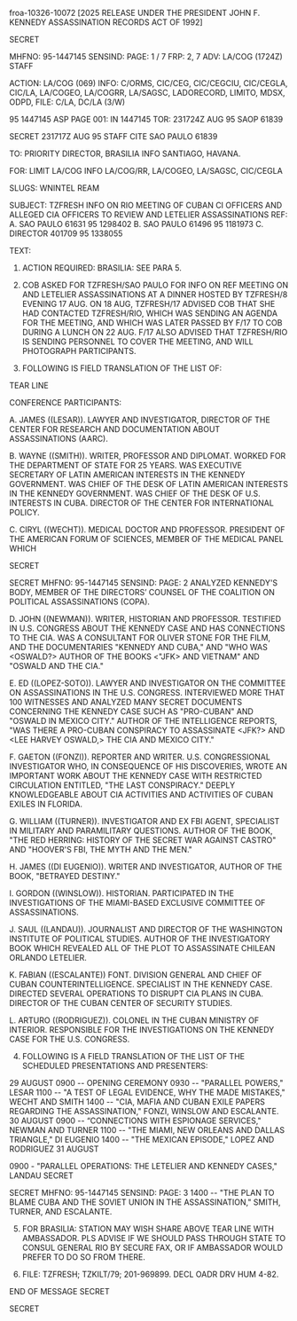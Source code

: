 froa-10326-10072 [2025 RELEASE UNDER THE PRESIDENT JOHN F. KENNEDY ASSASSINATION RECORDS ACT OF 1992]

SECRET

MHFNO: 95-1447145 SENSIND: PAGE: 1 / 7
FRP: 2, 7
ADV: LA/COG (1724Z) STAFF

ACTION: LA/COG (069) INFO: C/ORMS, CIC/CEG, CIC/CEGCIU, CIC/CEGLA, CIC/LA,
LA/COGEO, LA/COGRR, LA/SAGSC, LADORECORD, LIMITO, MDSX, ODPD, FILE: C/LA,
DC/LA (3/W)

95 1447145 ASP PAGE 001: IN 1447145
TOR: 231724Z AUG 95 SAOP 61839

SECRET 231717Z AUG 95 STAFF
CITE SAO PAULO 61839

TO: PRIORITY DIRECTOR, BRASILIA INFO SANTIAGO, HAVANA.

FOR: LIMIT LA/COG INFO LA/COG/RR, LA/COGEO, LA/SAGSC, CIC/CEGLA

SLUGS: WNINTEL REAM

SUBJECT: TZFRESH INFO ON RIO MEETING OF CUBAN CI OFFICERS AND
ALLEGED CIA OFFICERS TO REVIEW <JFK> AND LETELIER
ASSASSINATIONS
REF: A. SAO PAULO 61631 95 1298402
B. SAO PAULO 61496 95 1181973
C. DIRECTOR 401709 95 1338055

TEXT:
1. ACTION REQUIRED: BRASILIA: SEE PARA 5.

2. COB ASKED FOR TZFRESH/SAO PAULO FOR INFO ON REF MEETING ON
<JFK> AND LETELIER ASSASSINATIONS AT A DINNER HOSTED BY TZFRESH/8
EVENING 17 AUG. ON 18 AUG, TZFRESH/17 ADVISED COB THAT SHE HAD
CONTACTED TZFRESH/RIO, WHICH WAS SENDING AN AGENDA FOR THE
MEETING, AND WHICH WAS LATER PASSED BY F/17 TO COB DURING A LUNCH ON
22 AUG. F/17 ALSO ADVISED THAT TZFRESH/RIO IS SENDING PERSONNEL TO
COVER THE MEETING, AND WILL PHOTOGRAPH PARTICIPANTS.

3. FOLLOWING IS FIELD TRANSLATION OF THE LIST OF:

TEAR LINE

CONFERENCE PARTICIPANTS:

A. JAMES ((LESAR)). LAWYER AND INVESTIGATOR, DIRECTOR OF THE
CENTER FOR RESEARCH AND DOCUMENTATION ABOUT ASSASSINATIONS (AARC).

B. WAYNE ((SMITH)). WRITER, PROFESSOR AND DIPLOMAT. WORKED
FOR THE DEPARTMENT OF STATE FOR 25 YEARS. WAS EXECUTIVE SECRETARY OF
LATIN AMERICAN INTERESTS IN THE KENNEDY GOVERNMENT. WAS CHIEF OF THE
DESK OF LATIN AMERICAN INTERESTS IN THE KENNEDY GOVERNMENT. WAS
CHIEF OF THE DESK OF U.S. INTERESTS IN CUBA. DIRECTOR OF THE CENTER
FOR INTERNATIONAL POLICY.

C. CIRYL ((WECHT)). MEDICAL DOCTOR AND PROFESSOR. PRESIDENT
OF THE AMERICAN FORUM OF SCIENCES, MEMBER OF THE MEDICAL PANEL WHICH

SECRET

SECRET
MHFNO: 95-1447145 SENSIND: PAGE: 2
ANALYZED KENNEDY'S BODY, MEMBER OF THE DIRECTORS’ COUNSEL OF THE
COALITION ON POLITICAL ASSASSINATIONS (COPA).

D. JOHN ((NEWMAN)). WRITER, HISTORIAN AND PROFESSOR.
TESTIFIED IN U.S. CONGRESS ABOUT THE KENNEDY CASE AND HAS CONNECTIONS
TO THE CIA. WAS A CONSULTANT FOR OLIVER STONE FOR THE FILM, <JFK> AND
THE DOCUMENTARIES "KENNEDY AND CUBA," AND "WHO WAS <LEE HARVEY>
<OSWALD?> AUTHOR OF THE BOOKS <"JFK> AND VIETNAM" AND "OSWALD AND THE
CIA."

E. ED ((LOPEZ-SOTO)). LAWYER AND INVESTIGATOR ON THE COMMITTEE
ON ASSASSINATIONS IN THE U.S. CONGRESS. INTERVIEWED MORE THAT 100
WITNESSES AND ANALYZED MANY SECRET DOCUMENTS CONCERNING THE KENNEDY
CASE SUCH AS "PRO-CUBAN" AND "OSWALD IN MEXICO CITY." AUTHOR OF THE
INTELLIGENCE REPORTS, "WAS THERE A PRO-CUBAN CONSPIRACY TO
ASSASSINATE <JFK?> AND <LEE HARVEY OSWALD,> THE CIA AND MEXICO CITY."

F. GAETON ((FONZI)). REPORTER AND WRITER. U.S. CONGRESSIONAL
INVESTIGATOR WHO, IN CONSEQUENCE OF HIS DISCOVERIES, WROTE AN
IMPORTANT WORK ABOUT THE KENNEDY CASE WITH RESTRICTED CIRCULATION
ENTITLED, "THE LAST CONSPIRACY." DEEPLY KNOWLEDGEABLE ABOUT CIA
ACTIVITIES AND ACTIVITIES OF CUBAN EXILES IN FLORIDA.

G. WILLIAM ((TURNER)). INVESTIGATOR AND EX FBI AGENT,
SPECIALIST IN MILITARY AND PARAMILITARY QUESTIONS. AUTHOR OF THE
BOOK, "THE RED HERRING: HISTORY OF THE SECRET WAR AGAINST CASTRO"
AND "HOOVER'S FBI, THE MYTH AND THE MEN."

H. JAMES ((DI EUGENIO)). WRITER AND INVESTIGATOR, AUTHOR OF
THE BOOK, "BETRAYED DESTINY."

I. GORDON ((WINSLOW)). HISTORIAN. PARTICIPATED IN THE
INVESTIGATIONS OF THE MIAMI-BASED EXCLUSIVE COMMITTEE OF
ASSASSINATIONS.

J. SAUL ((LANDAU)). JOURNALIST AND DIRECTOR OF THE WASHINGTON
INSTITUTE OF POLITICAL STUDIES. AUTHOR OF THE INVESTIGATORY BOOK
WHICH REVEALED ALL OF THE PLOT TO ASSASSINATE CHILEAN ORLANDO
LETELIER.

K. FABIAN ((ESCALANTE)) FONT. DIVISION GENERAL AND CHIEF OF
CUBAN COUNTERINTELLIGENCE. SPECIALIST IN THE KENNEDY CASE. DIRECTED
SEVERAL OPERATIONS TO DISRUPT CIA PLANS IN CUBA. DIRECTOR OF THE
CUBAN CENTER OF SECURITY STUDIES.

L. ARTURO ((RODRIGUEZ)). COLONEL IN THE CUBAN MINISTRY OF
INTERIOR. RESPONSIBLE FOR THE INVESTIGATIONS ON THE KENNEDY CASE FOR
THE U.S. CONGRESS.

4. FOLLOWING IS A FIELD TRANSLATION OF THE LIST OF THE
SCHEDULED PRESENTATIONS AND PRESENTERS:

29 AUGUST
0900 -- OPENING CEREMONY
0930 -- "PARALLEL POWERS," LESAR
1100 -- "A TEST OF LEGAL EVIDENCE, WHY THE <WARREN COMMISSION>
MADE MISTAKES," WECHT AND SMITH
1400 -- "CIA, MAFIA AND CUBAN EXILE PAPERS REGARDING THE <JFK>
ASSASSINATION," FONZI, WINSLOW AND ESCALANTE.
30 AUGUST
0900 -- “CONNECTIONS WITH ESPIONAGE SERVICES," NEWMAN AND TURNER
1100 -- "THE MIAMI, NEW ORLEANS AND DALLAS TRIANGLE," DI EUGENIO
1400 -- "THE MEXICAN EPISODE," LOPEZ AND RODRIGUEZ
31 AUGUST

0900 - "PARALLEL OPERATIONS: THE LETELIER AND KENNEDY CASES,"
LANDAU
SECRET

SECRET
MHFNO: 95-1447145 SENSIND: PAGE: 3
1400 -- "THE PLAN TO BLAME CUBA AND THE SOVIET UNION IN THE <JFK>
ASSASSINATION," SMITH, TURNER, AND ESCALANTE.

5. FOR BRASILIA: STATION MAY WISH SHARE ABOVE TEAR LINE WITH
AMBASSADOR. PLS ADVISE IF WE SHOULD PASS THROUGH STATE TO CONSUL
GENERAL RIO BY SECURE FAX, OR IF AMBASSADOR WOULD PREFER TO DO SO
FROM THERE.

6. FILE: TZFRESH; TZKILT/79; 201-969899. DECL OADR DRV HUM
4-82.

END OF MESSAGE
SECRET

SECRET
